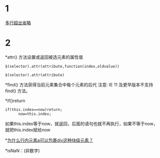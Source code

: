 # 1
[多行超出省略](https://jingyan.baidu.com/article/9f7e7ec09f44966f281554b5.html)

# 2
*attr() 方法设置或返回被选元素的属性值
```
$(selector).attr(attribute,function(index,oldvalue))

$(selector).attr(attribute)

```
*find() 方法获得当前元素集合中每个元素的后代  注意: IE 11 及更早版本不支持 find() 方法。

*if()return
```
if(this.index==now)return; 
      now=this.index;
```
如果this.index等于now，就返回，后面的语句也就不再执行，如果不等于now，就把this.index赋给now

*[为什么行内元素a可以包裹div这种块级元素？](https://segmentfault.com/q/1010000000762236/)

*isNaN：(非数字)
